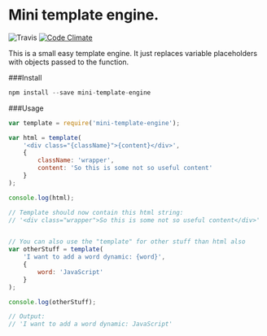 Mini template engine.
===========
![Travis](https://travis-ci.org/bjarneo/mini-template-engine.svg?branch=master) 
[![Code Climate](https://codeclimate.com/github/bjarneo/mini-template-engine/badges/gpa.svg)](https://codeclimate.com/github/bjarneo/mini-template-engine)
<br />

This is a small easy template engine. It just replaces variable placeholders with objects passed to the function.

###Install
```javascript
npm install --save mini-template-engine
```

###Usage
```javascript
var template = require('mini-template-engine');

var html = template(
    '<div class="{className}">{content}</div>',
    {
        className: 'wrapper',
        content: 'So this is some not so useful content'
    }
);

console.log(html);

// Template should now contain this html string:
// '<div class="wrapper">So this is some not so useful content</div>'


// You can also use the "template" for other stuff than html also
var otherStuff = template(
    'I want to add a word dynamic: {word}',
    {
        word: 'JavaScript'
    }
);

console.log(otherStuff);

// Output:
// 'I want to add a word dynamic: JavaScript'

```
